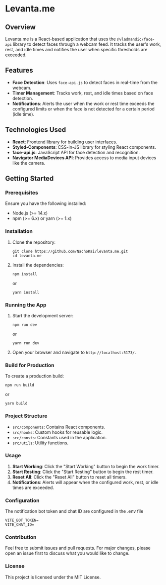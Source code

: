 # Levanta.me

## Overview

Levanta.me is a React-based application that uses the `@vladmandic/face-api` library to detect faces through a webcam feed. It tracks the user's work, rest, and idle times and notifies the user when specific thresholds are exceeded.

## Features

- **Face Detection**: Uses `face-api.js` to detect faces in real-time from the webcam.
- **Timer Management**: Tracks work, rest, and idle times based on face detection.
- **Notifications**: Alerts the user when the work or rest time exceeds the configured limits or when the face is not detected for a certain period (idle time).

## Technologies Used

- **React**: Frontend library for building user interfaces.
- **Styled-Components**: CSS-in-JS library for styling React components.
- **face-api.js**: JavaScript API for face detection and recognition.
- **Navigator MediaDevices API**: Provides access to media input devices like the camera.

## Getting Started

### Prerequisites

Ensure you have the following installed:

- Node.js (>= 14.x)
- npm (>= 6.x) or yarn (>= 1.x)

### Installation

1. Clone the repository:

   ```
   git clone https://github.com/NachoKai/levanta.me.git
   cd levanta.me
   ```

2. Install the dependencies:

   ```
   npm install
   ```

   or

   ```
   yarn install
   ```

### Running the App

1. Start the development server:

   ```
   npm run dev
   ```

   or

   ```
   yarn run dev
   ```

2. Open your browser and navigate to `http://localhost:5173/`.

### Build for Production

To create a production build:

```
npm run build
```

or

```
yarn build
```

### Project Structure

- `src/components`: Contains React components.
- `src/hooks`: Custom hooks for reusable logic.
- `src/consts`: Constants used in the application.
- `src/utils`: Utility functions.

### Usage

1. **Start Working**: Click the "Start Working" button to begin the work timer.
2. **Start Resting**: Click the "Start Resting" button to begin the rest timer.
3. **Reset All**: Click the "Reset All" button to reset all timers.
4. **Notifications**: Alerts will appear when the configured work, rest, or idle times are exceeded.

### Configuration

The notification bot token and chat ID are configured in the .env file

```
VITE_BOT_TOKEN=
VITE_CHAT_ID=
```

### Contribution

Feel free to submit issues and pull requests. For major changes, please open an issue first to discuss what you would like to change.

### License

This project is licensed under the MIT License.
